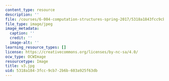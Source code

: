 ```yaml
---
content_type: resource
description: ''
file: /courses/6-004-computation-structures-spring-2017/5318a1843fcc9cb72b6b603a925f63db_v3.jpg
file_type: image/jpeg
image_metadata:
  caption: ''
  credit: ''
  image-alt: ''
learning_resource_types: []
license: https://creativecommons.org/licenses/by-nc-sa/4.0/
ocw_type: OCWImage
resourcetype: Image
title: v3.jpg
uid: 5318a184-3fcc-9cb7-2b6b-603a925f63db
---
```

